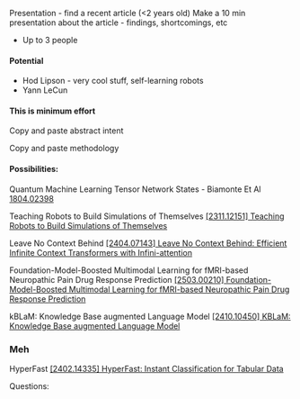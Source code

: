 
Presentation - find a recent article (<2 years old)
Make a 10 min presentation about the article - findings, shortcomings, etc
- Up to 3 people

#### Potential
- Hod Lipson - very cool stuff, self-learning robots
- Yann LeCun

#### This is minimum effort
Copy and paste abstract intent

Copy and paste methodology


#### Possibilities:
Quantum Machine Learning Tensor Network States - Biamonte Et Al
[1804.02398](https://arxiv.org/pdf/1804.02398)

Teaching Robots to Build Simulations of Themselves
[[2311.12151] Teaching Robots to Build Simulations of Themselves](https://arxiv.org/abs/2311.12151)

Leave No Context Behind
[[2404.07143] Leave No Context Behind: Efficient Infinite Context Transformers with Infini-attention](https://arxiv.org/abs/2404.07143)

Foundation-Model-Boosted Multimodal Learning for fMRI-based Neuropathic Pain Drug Response Prediction
[[2503.00210] Foundation-Model-Boosted Multimodal Learning for fMRI-based Neuropathic Pain Drug Response Prediction](https://arxiv.org/abs/2503.00210)

kBLaM: Knowledge Base augmented Language Model
[[2410.10450] KBLaM: Knowledge Base augmented Language Model](https://arxiv.org/abs/2410.10450)



### Meh
HyperFast
[[2402.14335] HyperFast: Instant Classification for Tabular Data](https://arxiv.org/abs/2402.14335)




Questions:


